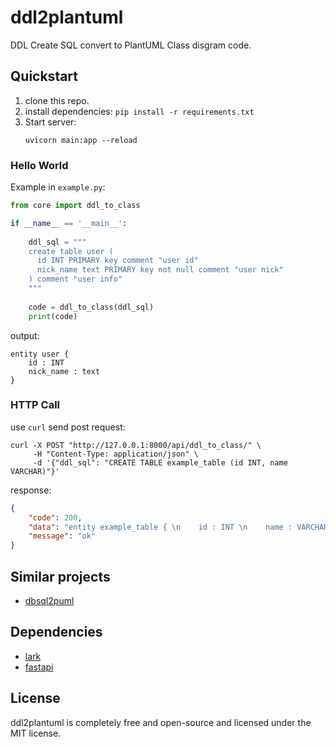 # ddl2plantuml
DDL Create SQL convert to PlantUML Class disgram code.

## Quickstart
1. clone this repo.
2. install dependencies: `pip install -r requirements.txt`
3. Start server:
    ```shell
    uvicorn main:app --reload
    ```
### Hello World
Example in `example.py`:
```python 
from core import ddl_to_class

if __name__ == '__main__':
    
    ddl_sql = """
    create table user (
      id INT PRIMARY key comment "user id" 
      nick_name text PRIMARY key not null comment "user nick"
    ) comment "user info"
    """
    
    code = ddl_to_class(ddl_sql)
    print(code)
```
output:
```plantuml
entity user { 
    id : INT 
    nick_name : text 
}
```

### HTTP Call
use `curl` send post request:
```shell
curl -X POST "http://127.0.0.1:8000/api/ddl_to_class/" \
     -H "Content-Type: application/json" \
     -d '{"ddl_sql": "CREATE TABLE example_table (id INT, name VARCHAR)"}'
```

response:
```json
{
    "code": 200,
    "data": "entity example_table { \n    id : INT \n    name : VARCHAR \n}\n",
    "message": "ok"
}
```

## Similar projects
- [dbsql2puml](https://github.com/deadbok/py-puml-tools/tree/master/)

## Dependencies
- [lark](https://github.com/lark-parser/lark)
- [fastapi](https://github.com/tiangolo/fastapi)

## License
ddl2plantuml is completely free and open-source and licensed under the MIT license.